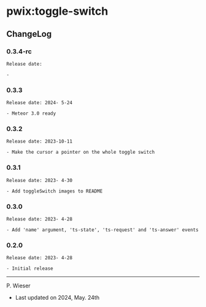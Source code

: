 # pwix:toggle-switch

## ChangeLog

### 0.3.4-rc

    Release date: 

    - 

### 0.3.3

    Release date: 2024- 5-24

    - Meteor 3.0 ready

### 0.3.2

    Release date: 2023-10-11

    - Make the cursor a pointer on the whole toggle switch

### 0.3.1

    Release date: 2023- 4-30

    - Add toggleSwitch images to README

### 0.3.0

    Release date: 2023- 4-28

    - Add 'name' argument, 'ts-state', 'ts-request' and 'ts-answer' events

### 0.2.0

    Release date: 2023- 4-28

    - Initial release

---
P. Wieser
- Last updated on 2024, May. 24th
